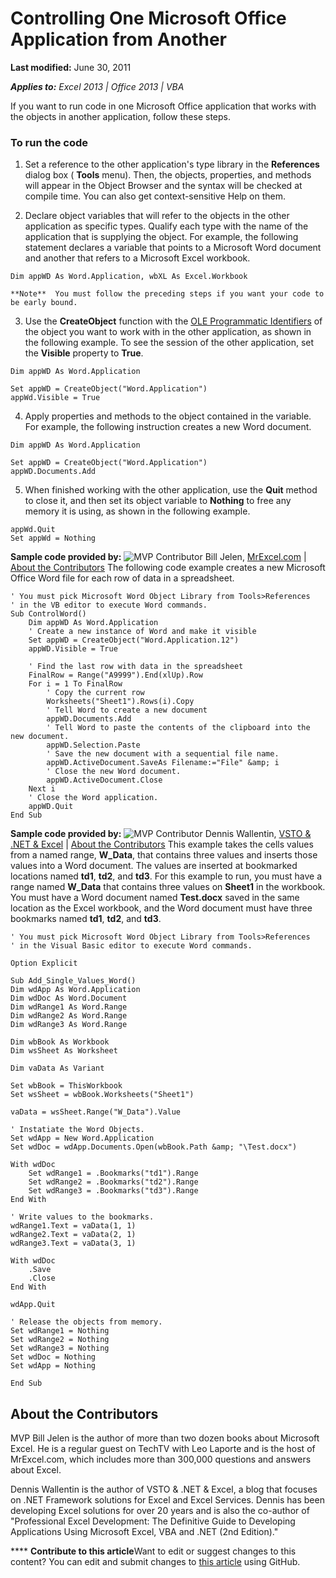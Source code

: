 
# Controlling One Microsoft Office Application from Another

 **Last modified:** June 30, 2011

 _**Applies to:** Excel 2013 | Office 2013 | VBA_

If you want to run code in one Microsoft Office application that works with the objects in another application, follow these steps.


### To run the code


1. Set a reference to the other application's type library in the  **References** dialog box ( **Tools** menu). Then, the objects, properties, and methods will appear in the Object Browser and the syntax will be checked at compile time. You can also get context-sensitive Help on them.
    
2. Declare object variables that will refer to the objects in the other application as specific types. Qualify each type with the name of the application that is supplying the object. For example, the following statement declares a variable that points to a Microsoft Word document and another that refers to a Microsoft Excel workbook.
    
  ```
  Dim appWD As Word.Application, wbXL As Excel.Workbook
  ```


    **Note**  You must follow the preceding steps if you want your code to be early bound.
3. Use the  **CreateObject** function with the [OLE Programmatic Identifiers](http://msdn.microsoft.com/library/9d3418b1-cf9e-4c4d-c387-07952f41608e%28Office.15%29.aspx) of the object you want to work with in the other application, as shown in the following example. To see the session of the other application, set the **Visible** property to **True**.
    
  ```
  Dim appWD As Word.Application 
 
Set appWD = CreateObject("Word.Application") 
appWd.Visible = True
  ```

4. Apply properties and methods to the object contained in the variable. For example, the following instruction creates a new Word document.
    
  ```
  Dim appWD As Word.Application 
 
Set appWD = CreateObject("Word.Application") 
appWD.Documents.Add
  ```

5. When finished working with the other application, use the  **Quit** method to close it, and then set its object variable to **Nothing** to free any memory it is using, as shown in the following example.
    
  ```
  appWd.Quit 
Set appWd = Nothing
  ```

 **Sample code provided by:**
![MVP Contributor](..\images\odc_OfficeTA_33px_MVPContrib.jpg) Bill Jelen, [MrExcel.com](http://www.mrexcel.com/) | [About the Contributors](588c18f7-b9e4-60df-e209-a411c5a22fc6.md#AboutContributor)
The following code example creates a new Microsoft Office Word file for each row of data in a spreadsheet.



```
' You must pick Microsoft Word Object Library from Tools>References
' in the VB editor to execute Word commands.
Sub ControlWord()
    Dim appWD As Word.Application
    ' Create a new instance of Word and make it visible
    Set appWD = CreateObject("Word.Application.12")
    appWD.Visible = True

    ' Find the last row with data in the spreadsheet
    FinalRow = Range("A9999").End(xlUp).Row
    For i = 1 To FinalRow
        ' Copy the current row
        Worksheets("Sheet1").Rows(i).Copy
        ' Tell Word to create a new document
        appWD.Documents.Add
        ' Tell Word to paste the contents of the clipboard into the new document.
        appWD.Selection.Paste
        ' Save the new document with a sequential file name.
        appWD.ActiveDocument.SaveAs Filename:="File" &amp; i
        ' Close the new Word document.
        appWD.ActiveDocument.Close
    Next i
    ' Close the Word application.
    appWD.Quit
End Sub

```

 **Sample code provided by:**
![MVP Contributor](..\images\odc_OfficeTA_33px_MVPContrib.jpg) Dennis Wallentin, [VSTO &amp; .NET &amp; Excel](http://xldennis.wordpress.com/) | [About the Contributors](588c18f7-b9e4-60df-e209-a411c5a22fc6.md#AboutContributor)
This example takes the cells values from a named range,  **W_Data**, that contains three values and inserts those values into a Word document. The values are inserted at bookmarked locations named  **td1**,  **td2**, and  **td3**.
For this example to run, you must have a range named  **W_Data** that contains three values on **Sheet1** in the workbook. You must have a Word document named **Test.docx** saved in the same location as the Excel workbook, and the Word document must have three bookmarks named **td1**,  **td2**, and  **td3**.



```
' You must pick Microsoft Word Object Library from Tools>References
' in the Visual Basic editor to execute Word commands.

Option Explicit

Sub Add_Single_Values_Word()
Dim wdApp As Word.Application
Dim wdDoc As Word.Document
Dim wdRange1 As Word.Range
Dim wdRange2 As Word.Range
Dim wdRange3 As Word.Range

Dim wbBook As Workbook
Dim wsSheet As Worksheet

Dim vaData As Variant

Set wbBook = ThisWorkbook
Set wsSheet = wbBook.Worksheets("Sheet1")

vaData = wsSheet.Range("W_Data").Value

' Instatiate the Word Objects.
Set wdApp = New Word.Application
Set wdDoc = wdApp.Documents.Open(wbBook.Path &amp; "\Test.docx")

With wdDoc
    Set wdRange1 = .Bookmarks("td1").Range
    Set wdRange2 = .Bookmarks("td2").Range
    Set wdRange3 = .Bookmarks("td3").Range
End With

' Write values to the bookmarks.
wdRange1.Text = vaData(1, 1)
wdRange2.Text = vaData(2, 1)
wdRange3.Text = vaData(3, 1)

With wdDoc
    .Save
    .Close
End With

wdApp.Quit

' Release the objects from memory.
Set wdRange1 = Nothing
Set wdRange2 = Nothing
Set wdRange3 = Nothing
Set wdDoc = Nothing
Set wdApp = Nothing

End Sub
```


## About the Contributors
<a name="AboutContributor"> </a>

MVP Bill Jelen is the author of more than two dozen books about Microsoft Excel. He is a regular guest on TechTV with Leo Laporte and is the host of MrExcel.com, which includes more than 300,000 questions and answers about Excel. 

Dennis Wallentin is the author of VSTO &amp; .NET &amp; Excel, a blog that focuses on .NET Framework solutions for Excel and Excel Services. Dennis has been developing Excel solutions for over 20 years and is also the co-author of "Professional Excel Development: The Definitive Guide to Developing Applications Using Microsoft Excel, VBA and .NET (2nd Edition)." 


****   **Contribute to this article**Want to edit or suggest changes to this content? You can edit and submit changes to  [this article](https://github.com/jhershey00/VBA_Excel_Test/OpenXMLCon/articles/588c18f7-b9e4-60df-e209-a411c5a22fc6.md) using GitHub.


